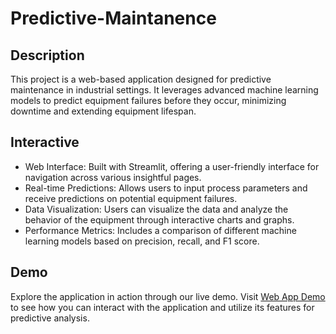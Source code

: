 # Predictive-Maintanence

## Description

This project is a web-based application designed for predictive maintenance in industrial settings. It leverages advanced machine learning models to predict equipment failures before they occur, minimizing downtime and extending equipment lifespan.  


## Interactive 
- Web Interface: Built with Streamlit, offering a user-friendly interface for navigation across various insightful pages.
- Real-time Predictions: Allows users to input process parameters and receive predictions on potential equipment failures.
- Data Visualization: Users can visualize the data and analyze the behavior of the equipment through interactive charts and graphs.
- Performance Metrics: Includes a comparison of different machine learning models based on precision, recall, and F1 score.

## Demo

Explore the application in action through our live demo. Visit [Web App Demo](https://streamlit-huj55rp2ba-lm.a.run.app/) to see how you can interact with the application and utilize its features for predictive analysis.
